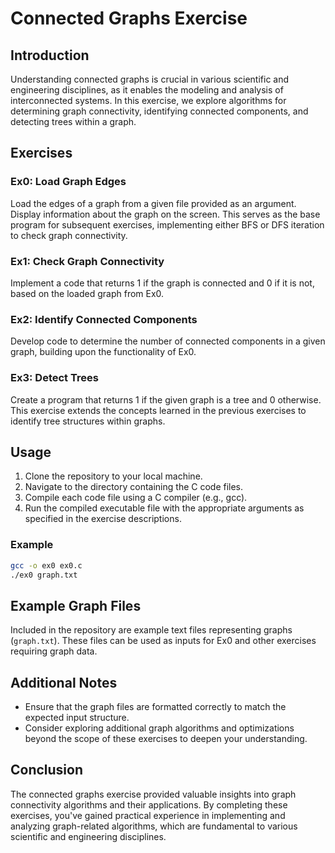 # Connected Graphs Exercise

## Introduction
Understanding connected graphs is crucial in various scientific and engineering disciplines, as it enables the modeling and analysis of interconnected systems. In this exercise, we explore algorithms for determining graph connectivity, identifying connected components, and detecting trees within a graph.

## Exercises

### Ex0: Load Graph Edges
Load the edges of a graph from a given file provided as an argument. Display information about the graph on the screen. This serves as the base program for subsequent exercises, implementing either BFS or DFS iteration to check graph connectivity.

### Ex1: Check Graph Connectivity
Implement a code that returns 1 if the graph is connected and 0 if it is not, based on the loaded graph from Ex0.

### Ex2: Identify Connected Components
Develop code to determine the number of connected components in a given graph, building upon the functionality of Ex0.

### Ex3: Detect Trees
Create a program that returns 1 if the given graph is a tree and 0 otherwise. This exercise extends the concepts learned in the previous exercises to identify tree structures within graphs.

## Usage
1. Clone the repository to your local machine.
2. Navigate to the directory containing the C code files.
3. Compile each code file using a C compiler (e.g., gcc).
4. Run the compiled executable file with the appropriate arguments as specified in the exercise descriptions.

### Example
```bash
gcc -o ex0 ex0.c
./ex0 graph.txt
```

## Example Graph Files
Included in the repository are example text files representing graphs (`graph.txt`). These files can be used as inputs for Ex0 and other exercises requiring graph data.

## Additional Notes
- Ensure that the graph files are formatted correctly to match the expected input structure.
- Consider exploring additional graph algorithms and optimizations beyond the scope of these exercises to deepen your understanding.

## Conclusion
The connected graphs exercise provided valuable insights into graph connectivity algorithms and their applications. By completing these exercises, you've gained practical experience in implementing and analyzing graph-related algorithms, which are fundamental to various scientific and engineering disciplines.